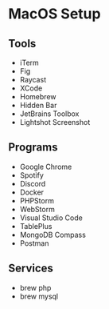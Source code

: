 # MacOS Setup

## Tools

- iTerm
- Fig
- Raycast
- XCode
- Homebrew
- Hidden Bar
- JetBrains Toolbox
- Lightshot Screenshot

## Programs

- Google Chrome
- Spotify
- Discord
- Docker
- PHPStorm
- WebStorm
- Visual Studio Code
- TablePlus
- MongoDB Compass
- Postman

## Services

- brew php
- brew mysql
